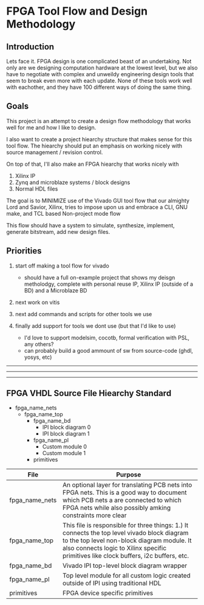 
# FPGA Tool Flow and Design Methodology

## Introduction

Lets face it. FPGA design is one complicated beast of an undertaking. Not only are we designing computation hardware at the lowest level, but we also have to negotiate with complex and unweildy engineering design tools that seem to break even more with each update. None of these tools work well with eachother, and they have 100 different ways of doing the same thing.  

## Goals

This project is an attempt to create a design flow methodology that works well for me and how I like to design. 

 
I also want to create a project hiearchy structure that makes sense for this tool flow. The hiearchy should put an emphasis on working nicely with source management / revision control. 

On top of that, I'll also make an FPGA hiearchy that works nicely with
   1. Xilinx IP  
   2. Zynq and microblaze systems / block designs
   3. Normal HDL files

The goal is to MINIMIZE use of the Vivado GUI tool flow that our almighty Lord and Savior, Xilinx, tries to impose upon us and embrace a CLI, GNU make, and TCL based Non-project mode flow 

This flow should have a system to simulate, synthesize, implement, generate bitstream, add new design files.  

## Priorities  

   1. start off making a tool flow for vivado 
      * should have a full on-example project that shows my deisgn metholodgy, complete with personal reuse IP, Xilinx IP (outside of a BD) and a Microblaze BD
   2. next work on vitis
   3. next add commands and scripts for other tools we use 

   4. finally add support for tools we dont use (but that I'd like to use)
      * I'd love to support modelsim, cocotb, formal verification with PSL, any others? 
      * can probably build a good ammount of sw from source-code (ghdl, yosys, etc)


---
---
---

## FPGA VHDL Source File Hiearchy Standard

* fpga_name_nets
   * fpga_name_top
      * fpga_name_bd
         * IPI block diagram 0
         * IPI block diagram 1
      * fpga_name_pl
         * Custom module 0
         * Custom module 1
      * primitives

| File | Purpose |
| ---- | ----------- |
| fpga_name_nets  | An optional layer for translating PCB nets into FPGA nets. This is a good way to document which PCB nets a are connected to which FPGA nets while also possibly amking constraints more clear |
| fpga_name_top | This file is responsible for three things: 1.) It connects the top level vivado block diagram to the top level non-block diagram module. It also connects logic to Xilinx specific primitives like clock buffers, i2c buffers, etc. |
| fpga_name_bd | Vivado IPI top-level block diagram wrapper |
| fpga_name_pl | Top level module for all custom logic created outside of IPI using traditional HDL |
| primitives | FPGA device specific primitives | 